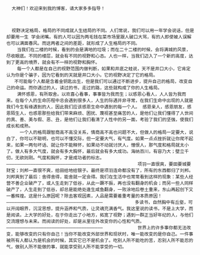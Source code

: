       大神们！欢迎来到我的博客，请大家多多指导！
 
 
 
      视野决定格局，格局的不同成就人生结局的不同。人们常说，我们可以用一年学会说话，但是却要用一生 学会闭嘴。有的人可以因为两毛钱在菜市场里跟人破口大骂，有的人即使被人误解也可以满面春风。而这两者之间的差距，就形成了人生格局的不同。
        当我们在二楼的时候，看到的会是满地的垃圾；而在二十二楼的时候，会将满城的风景，尽收眼底。不同的楼层，就会有不同的视野和心态。人也一样，当我们迈入了一个新的高度，达到了更高的境界，就会有不一样的视野和胸怀。
        每一个人都是在自己的视野范围内做判断，如果和井底之蛙说，天不是井口大小，它肯定认为你是个骗子，因为它看到的天就是井口大小。它的视野决定了它的格局。
       不可能每个人都是含着金钥匙出生，但是我们可以通过不断进步，提升自己的格局，改变自己的命运。而你遇过的人，读过的书，走过的路，这些就构成了你的人生格局。
        满怀感恩，有所取舍。以欢喜心看事，事事皆为我而生；以感恩心看人，人人皆为我而来。在每个人的生命历程中总会遇到很多人，人生的际遇并非寻常，在我们生命中出现的人就是我们今生有缘遇到的人，因此我们应该感恩生命中遇到的每一个人。 感恩亲人，感恩朋友，感恩陌生人，也感恩那些给我们带来麻烦、困扰、蔑视甚至痛苦的人，是他们让我们懂得了人世间的真、善、美与假、恶、丑，是他们让我们看清了人性中的另一面，考验了我们的坚强，使我们成长和成熟。
         一个人的格局跟智商高不高没关系，情商高不高也问题不大，但做人的格局一定要大，说白了，你可以不聪明，也可以不懂交际，但一定要大气，有气度。如果一点点挫折就让你爬不起来，如果一两句坏话、就让你不能释怀，如果动不动就讨厌人，憎恨人，那气度和格局就太小了。做人有多大气度，就会有多大胸怀，最后就会有多大成功。海纳百川，有容乃大；壁立千仞，无欲则刚。气度和胸怀，才是成功者的标志。———————————————————————————————————              项羽一直很爽，要田要城要财宝；刘邦一直很不爽，给田给地给银子。最终是项羽连命都没有了，所有的东西都归了刘邦。刘邦爽到了最后：舍得舍得，能舍就一定会得。我们在生活中也常常看到这样的现象：某些人经营不善企业破产了，或人生走到了低谷，从此一蹶不振，再也没有翻身的机会；而另一些人同样破产了，人生走到了低谷，却总是能绝处逢生咸鱼翻身，一败涂地后卷土重来，东山再起创下又一番辉煌。这是什么原因呢？除去客观因素，人品是需要着重考量的本质原因！————————————————————————————————————            多读书，自然胸中有丘壑，可以开阔眼界，沉淀思想，提升涵养和气质，让灵魂充满香气。我这里说的读书，不是上大学，而是阅读。上大学的好处，在于你走出了小地方，拓宽了视野；遇到一群正当好年纪的人，与他们交流理想与未来。而阅读的好处，却是从里往外改变你的心性和气质。————————————————————————————————————             世界上的许多事你都无法改变，能够改变的只有你自己！当你不能改变外部世界和现状时，唯一能改变的是你自己。一件事被所有人都认为是机会的时候，其实它已不是机会了。吃别人所不能吃的苦，忍别人所不能忍的气，做别人所不能做的事，就能享受别人所不能享受的一切。
